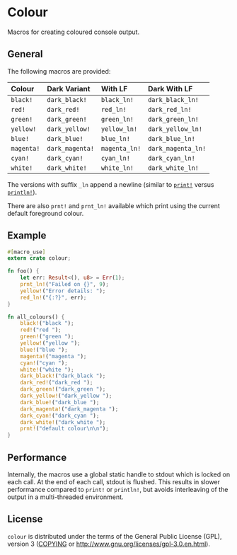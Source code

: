# Colour

Macros for creating coloured console output.

## General

The following macros are provided:

|Colour|Dark Variant|With LF|Dark With LF|
|:---|:---|:---|:---|
|`black!`|`dark_black!`|`black_ln!`|`dark_black_ln!`|
|`red!`|`dark_red!`|`red_ln!`|`dark_red_ln!`|
|`green!`|`dark_green!`|`green_ln!`|`dark_green_ln!`|
|`yellow!`|`dark_yellow!`|`yellow_ln!`|`dark_yellow_ln!`|
|`blue!`|`dark_blue!`|`blue_ln!`|`dark_blue_ln!`|
|`magenta!`|`dark_magenta!`|`magenta_ln!`|`dark_magenta_ln!`|
|`cyan!`|`dark_cyan!`|`cyan_ln!`|`dark_cyan_ln!`|
|`white!`|`dark_white!`|`white_ln!`|`dark_white_ln!`|

The versions with suffix `_ln` append a newline (similar to
[`print!`](https://doc.servo.org/std/macro.print.html) versus
[`println!`](https://doc.servo.org/std/macro.println.html)).

There are also `prnt!` and `prnt_ln!` available which print using the current default foreground
colour.

## Example

```rust
#[macro_use]
extern crate colour;

fn foo() {
    let err: Result<(), u8> = Err(1);
    prnt_ln!("Failed on {}", 9);
    yellow!("Error details: ");
    red_ln!("{:?}", err);
}

fn all_colours() {
    black!("black ");
    red!("red ");
    green!("green ");
    yellow!("yellow ");
    blue!("blue ");
    magenta!("magenta ");
    cyan!("cyan ");
    white!("white ");
    dark_black!("dark_black ");
    dark_red!("dark_red ");
    dark_green!("dark_green ");
    dark_yellow!("dark_yellow ");
    dark_blue!("dark_blue ");
    dark_magenta!("dark_magenta ");
    dark_cyan!("dark_cyan ");
    dark_white!("dark_white ");
    prnt!("default colour\n\n");
}
```

## Performance

Internally, the macros use a global static handle to stdout which is locked on each call.  At
the end of each call, stdout is flushed.  This results in slower performance compared to
`print!` or `println!`, but avoids interleaving of the output in a multi-threaded environment.

##  License

`colour` is distributed under the terms of the General Public License (GPL), version 3
([COPYING](COPYING) or http://www.gnu.org/licenses/gpl-3.0.en.html).
